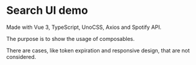 # Search UI demo

Made with Vue 3, TypeScript, UnoCSS, Axios and Spotify API.

The purpose is to show the usage of composables. 

There are cases, like token expiration and responsive design, that are not considered.
